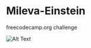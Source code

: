 # Mileva-Einstein

freecodecamp.org challenge

![Alt Text](https://github.com/kali-r3i5/Mileva-Einstein/blob/main/Mileva-Einstein-Google-Chrome-2021-06-26-20-57-24.gif
)

